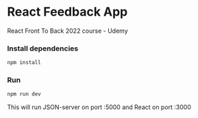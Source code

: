 # React Feedback App

React Front To Back 2022 course - Udemy

### Install dependencies

```bash
npm install
```

### Run

```bash
npm run dev
```

This will run JSON-server on port :5000 and React on port :3000
